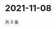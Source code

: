# 2021-11-08

共 0 条

<!-- BEGIN WEIBO -->
<!-- 最后更新时间 Mon Nov 08 2021 10:29:55 GMT+0800 (China Standard Time) -->

<!-- END WEIBO -->
